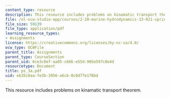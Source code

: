 ```yaml
---
content_type: resource
description: This resource includes problems on kinamatic transport theorem.
file: /ol-ocw-studio-app/courses/2-20-marine-hydrodynamics-13-021-spring-2005/eb35c0aafe3b3956a6cb0c0d77e178bd_ps_3a.pdf
file_size: 59139
file_type: application/pdf
learning_resource_types:
- Assignments
license: https://creativecommons.org/licenses/by-nc-sa/4.0/
ocw_type: OCWFile
parent_title: Assignments
parent_type: CourseSection
parent_uid: 6ce3c0ef-aa05-c666-e55d-905e597c8e4d
resourcetype: Document
title: ps_3a.pdf
uid: eb35c0aa-fe3b-3956-a6cb-0c0d77e178bd
---
```

This resource includes problems on kinamatic transport theorem.
